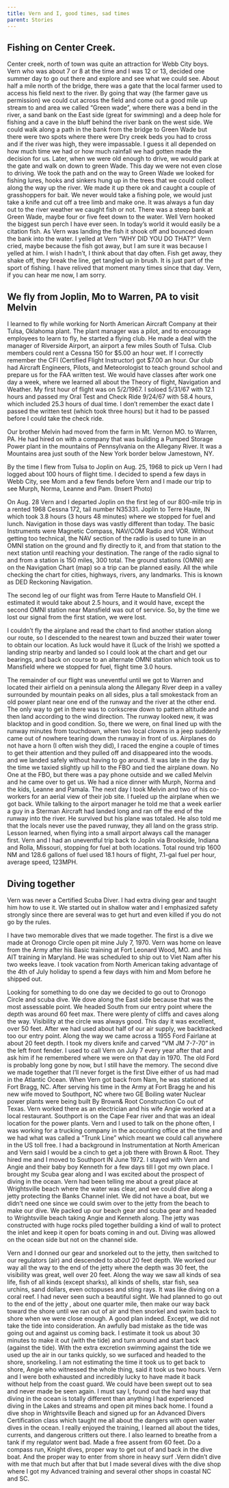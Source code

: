 ```yaml
---
title: Vern and I, good times, sad times
parent: Stories
---
```


## Fishing on Center Creek.

Center creek, north of town was quite an attraction for Webb City boys.  Vern who was about 7 or 8 at the time and I was 12 or 13, decided one summer day to go out there and explore and see what we could see.  About half a mile north of the bridge, there was a gate that the local farmer used to access his field next to the river.  By going that way (the farmer gave us permission) we could cut across the field and come out a good mile up stream to and area we called “Green wade”, where there was a bend in the river, a sand bank on the East side (great for swimming) and a deep hole for  fishing  and a cave in the bluff behind the river bank on the west side.  We could walk along a path in the bank from the bridge to Green Wade but there were two spots where there were Dry creek beds you had to cross and if the river was high, they were impassable. I guess it all depended on how much time we had or how much rainfall we had gotten made the decision for us. Later, when we were old enough to drive, we would park at the gate and walk on down to green Wade.  This day we were not even close to driving.  We took the path and on the way to Green Wade we looked for fishing lures, hooks and sinkers hung up in the trees that we could collect along the way up the river.  We made it up there ok and caught a couple of grasshoppers for bait. We never would take a fishing pole, we would just take a knife and cut off a tree limb and make one. It was always a fun day out to the river weather we caught fish or not. There was a steep bank at Green Wade, maybe four or five feet down to the water.  Well Vern hooked the biggest sun perch I have ever seen.  In today’s world it would easily be a citation fish. As Vern was landing the fish it shook off and bounced down the bank into the water. I yelled at Vern “WHY DID YOU DO THAT?” Vern cried, maybe because the fish got away, but I am sure it was because I yelled at him. I wish I hadn’t, I think about that day often. Fish get away, they shake off, they break the line, get tangled up in brush.  It is just part of the sport of fishing. I have relived that moment many times since that day. Vern, if you can hear me now, I am sorry.


## We fly from Joplin, Mo to Warren, PA to visit Melvin

I learned to fly while working for North American Aircraft Company at their Tulsa, Oklahoma plant. The plant manager was a pilot, and to encourage employees to learn to fly, he started a flying club.  He made a deal with the manager of Riverside Airport, an airport a few miles South of Tulsa. Club members could rent a Cessna 150 for $5.00 an hour wet. If I correctly remember the CFI (Certified Flight Instructor) got $7.00 an hour. Our club had Aircraft Engineers, Pilots, and Meteorologist to teach ground school and prepare us for the FAA written test. We would have classes after work one day a week, where we learned all about the Theory of flight, Navigation and Weather. My first hour of flight was on 5/2/1967. I soloed 5/31/67 with 12.1 hours and passed my Oral Test and Check Ride 9/24/67 with 58.4 hours, which included 25.3 hours of dual time. I don’t remember the exact date I passed the written test (which took three hours) but it had to be passed before I could take the check ride.

Our brother Melvin had moved from the farm in Mt. Vernon MO. to Warren, PA. He had hired on with a company that was building a Pumped Storage Power plant in the mountains of Pennsylvania on the Allegany River. It was a Mountains area just south of the New York border below Jamestown, NY.

By the time I flew from Tulsa to Joplin on Aug. 25, 1968 to pick up Vern I had logged about 100 hours of flight time. I decided to spend a few days in Webb City, see Mom and a few fiends before Vern and I made our trip to see Murph, Norma, Leanne and Pam.  (Insert Photo)

On Aug. 28 Vern and I departed Joplin on the first leg of our 800-mile trip in a rented 1968 Cessna 172, tail number N35331. Joplin to Terre Haute, IN which took 3.8 hours (3 hours 48 minutes) where we stopped for fuel and lunch. 
Navigation in those days was vastly different than today.  The basic Instruments were Magnetic Compass, NAV/COM Radio and VOR. Without getting too technical, the NAV section of the radio is used to tune in an OMNI station on the ground and fly directly to it, and from that station to the next station until reaching your destination. The range of the radio signal to and from a station is 150 miles, 300 total.   The ground stations (OMNI) are on the Navigation Chart (map) so a trip can be planned easily. All the while checking the chart for cities, highways, rivers, any landmarks. This is known as DED Reckoning Navigation.

The second leg of our flight was from Terre Haute to Mansfield OH. I estimated it would take about 2.5 hours, and it would have, except the second OMNI station near Mansfield was out of service.  So, by the time we lost our signal from the first station, we were lost.

I couldn’t fly the airplane and read the chart to find another station along our route, so I descended to the nearest town and buzzed their water tower to obtain our location.  As luck would have it (Luck of the Irish) we spotted a landing strip nearby and landed so I could look at the chart and get our bearings, and back on course to an alternate OMNI station which took us to Mansfield where we stopped for fuel, flight time 3.0 hours.

The remainder of our flight was uneventful until we got to Warren and located their airfield on a peninsula along the Allegany River deep in a valley surrounded by mountain peaks on all sides, plus a tall smokestack from an old power plant near one end of the runway and the river at the other end.  The only way to get in there was to corkscrew down to pattern altitude and then land according to the wind direction.  The runway looked new, it was blacktop and in good condition.  So, there we were, on final lined up with the runway minutes from touchdown, when two local clowns in a jeep suddenly came out of nowhere tearing down the runway in front of us.  Airplanes do not have a horn (I often wish they did), I raced the engine a couple of times to get their attention and they pulled off and disappeared into the woods. and we landed safely without having to go around.  It was late in the day by the time we taxied slightly up hill to the FBO and tied the airplane down.  No One at the FBO, but there was a pay phone outside and we called Melvin and he came over to get us. We had a nice dinner with Murph, Norma and the kids, Leanne and Pamala.  The next day I took Melvin and two of his co-workers for an aerial view of their job site. I fueled up the airplane when we got back. While talking to the airport manager he told me that a week earlier a guy in a Sterman Aircraft had landed long and ran off the end of the runway into the river. He survived but his plane was totaled. He also told me that the locals never use the paved runway, they all land on the grass strip.   Lesson learned, when flying into a small airport always call the manager first.  Vern and I had an uneventful trip back to Joplin via Brookside, Indiana and Rolla, Missouri, stopping for fuel at both locations. Total round trip 1600 NM and 128.6 gallons of fuel used 18.1 hours of flight, 7.1-gal fuel per hour, average speed, 123MPH.

## Diving together

Vern was never a Certified Scuba Diver. I had extra diving gear and taught him how to use it.  We started out in shallow water and I emphasized safety strongly since there are several was to get hurt and even killed if you do not go by the rules.

I have two memorable dives that we made together.  The first is a dive we made at Oronogo Circle open pit mine July 7, 1970.  Vern was home on leave from the Army after his Basic training at Fort Leonard Wood, MO. and his AIT training in Maryland.  He was scheduled to ship out to Viet Nam after his two weeks leave.  I took vacation from North American taking advantage of the 4th of July holiday to spend a few days with him and Mom before he shipped out.

Looking for something to do one day we decided to go out to Oronogo Circle and scuba dive. We dove along the East side because that was the most assessable point.  We headed South from our entry point where the depth was around 60 feet max. There were plenty of cliffs and caves along the way. Visibility at the circle was always good.  This day it was excellent, over 50 feet. After we had used about half of our air supply, we backtracked too our entry point.  Along the way we came across a 1955 Ford Fairlane at about 20 feet depth.  I took my divers knife and carved “VM JM 7-7-70” in the left front fender. I used to call Vern on July 7 every year after that and ask him if he remembered where we were on that day in 1970.  The old Ford is probably long gone by now, but I still have the memory.
The second dive we made together that I’ll never forget is the first Dive either of us had mad in the Atlantic Ocean.  When Vern got back from Nam, he was stationed at Fort Bragg, NC.  After serving his time in the Army at Fort Bragg he and his new wife moved to Southport, NC where two GE Boiling water Nuclear power plants were being built By Brown& Root Construction Co out of Texas.  Vern worked there as an electrician and his wife Angie worked at a local restaurant. Southport is on the Cape Fear river and that was an ideal location for the power plants. Vern and I used to talk on the phone often, I was working for a trucking company in the accounting office at the time and we had what was called a “Trunk Line” which meant we could call anywhere in the US toll free. I had a background in Instrumentation at North American and Vern said I would be a cinch to get a job there with Brown & Root. They hired me and I moved to Southport IN June 1972. I stayed with Vern and Angie and their baby boy Kenneth for a few days till I got my own place.   I brought my Scuba gear along and I was excited about the prospect of diving in the ocean.  Vern had been telling me about a great place at Wrightsville beach where the water was clear, and we could dive along a jetty protecting the Banks Channel inlet. We did not have a boat, but we didn’t need one since we could swim over to the jetty from the beach to make our dive.  We packed up our beach gear and scuba gear and headed to Wrightsville beach taking Angie and Kenneth along. The jetty was constructed with huge rocks piled together building a kind of wall to protect the inlet and keep it open for boats coming in and out. Diving was allowed on the ocean side but not on the channel side.

Vern and I donned our gear and snorkeled out to the jetty, then switched to our regulators (air) and descended to about 20 feet depth. We worked our way all the way to the end of the jetty where the depth was 30 feet, the visibility was great, well over 20 feet.  Along the way we saw all kinds of sea life, fish of all kinds (except sharks), all kinds of shells, star fish, sea urchins, sand dollars, even octopuses and sting rays. It was like diving on a coral reef. I had never seen such a beautiful sight. We had planned to go out to the end of the jetty , about one quarter mile, then make our way back toward the shore until we ran out of air and then snorkel and swim back to shore when we were close enough.  A good plan indeed. Except, we did not take the tide into consideration.  An awfully bad mistake as the tide was going out and against us coming back.  I estimate it took us about 30 minutes to make it out (with the tide) and turn around and start back (against the tide).   With the extra excretion swimming against the tide we used up the air in our tanks quickly, so we surfaced and headed to the shore, snorkeling.  I am not estimating the time it took us to get back to shore, Angie who witnessed the whole thing, said it took us two hours.  Vern and I were both exhausted and incredibly lucky to have made it back without help from the coast guard.  We could have been swept out to sea and never made be seen again. I must say I, found out the hard way that diving in the ocean is totally different than anything I had experienced diving in the Lakes and streams and open pit mines back home.  I found a dive shop in Wrightsville Beach and signed up for an Advanced Divers Certification class which taught me all about the dangers with open water dives in the ocean. I really enjoyed the training, I learned all about the tides, currents, and dangerous critters out there. I also learned to breathe from a tank if my regulator went bad. Made a free assent from 60 feet. Do a compass run, Knight dives, proper way to get out of and back in the dive boat. And the proper way to enter from shore in heavy surf .Vern didn’t dive with me that much but after that but I made several dives with the dive shop where I got my Advanced training and several other shops in coastal NC and SC.
